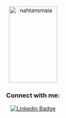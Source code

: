 <meta name="viewport" content="width=device-width, initial-scale=1.0">
<div align="center" class="row">
<!--  <img height='200' src="https://github-readme-stats.vercel.app/api?username=nahtansmaia&show_icons=true&count_private=true&locale=en&layout=compact&theme=dracula" alt="nahtansmaia" style="width:50%;"/> -->
  <!--<a href="https://github.com/nahtansmaia" target="_blank" rel="noopener noreferrer"><img src="https://crd.so/i/nahtansmaia?dark&removeLink" alt="nahtansmaia’s GitHub image" width="600" height="314" />-->
  <img height='200' src="https://github-readme-stats.vercel.app/api/top-langs/?username=nahtansmaia&layout=compact&theme=dracula&count_private=true" alt="nahtansmaia" style="width:50%;"/>
</div>
<h3 align="center" color="blue">Connect with me:</h3>
<div align="center">
  
[![Linkedin Badge](https://img.shields.io/badge/-Nathan%20Maia-6633cc?style=flat-square&logo=Linkedin&logoColor=white&link=https://www.linkedin.com/in/nathanmaia/)](https://www.linkedin.com/in/nathanmaia/)
  
</div>
